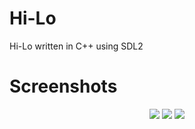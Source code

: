 # Hi-Lo
Hi-Lo written in C++ using SDL2

# Screenshots
<p align="center">
  <img src="https://github.com/djanko1337/Hi-Lo/blob/master/Screenshots/hilo-ss-1.png">
  <img src="https://github.com/djanko1337/Hi-Lo/blob/master/Screenshots/hilo-ss-2.png">
  <img src="https://github.com/djanko1337/Hi-Lo/blob/master/Screenshots/hilo-ss-3.png">
</p>
